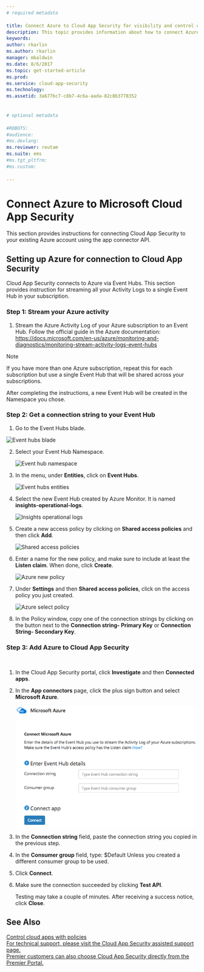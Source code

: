 ```yaml
---
# required metadata

title: Connect Azure to Cloud App Security for visibility and control over use | Microsoft Docs
description: This topic provides information about how to connect Azure to Cloud App Security using the API connector.
keywords:
author: rkarlin
ms.author: rkarlin
manager: mbaldwin
ms.date: 8/6/2017
ms.topic: get-started-article
ms.prod:
ms.service: cloud-app-security
ms.technology:
ms.assetid: 3a677bc7-c8b7-4c6a-aada-82c8b3778352


# optional metadata

#ROBOTS:
#audience:
#ms.devlang:
ms.reviewer: reutam
ms.suite: ems
#ms.tgt_pltfrm:
#ms.custom:

---
```


# Connect Azure to Microsoft Cloud App Security

This section provides instructions for connecting Cloud App Security to your existing Azure account using the app connector API.  
  
## Setting up Azure for connection to Cloud App Security

Cloud App Security connects to Azure via Event Hubs. This section provides instruction for streaming all your Activity Logs to a single Event Hub in your subscription. 

### Step 1: Stream your Azure activity

1.	Stream the Azure Activity Log of your Azure subscription to an Event Hub. Follow the official guide in the Azure documentation: https://docs.microsoft.com/en-us/azure/monitoring-and-diagnostics/monitoring-stream-activity-logs-event-hubs

 > [!NOTE]
 > If you have more than one Azure subscription, repeat this for each subscription but use a single Event Hub that will be shared across your subscriptions.

 After completing the instructions, a new Event Hub will be created in the Namespace you chose.

### Step 2: Get a connection string to your Event Hub

1.	Go to the Event Hubs blade.
  
   ![Event hubs blade](,/media/azure-event-hubs.png)

2.	Select your Event Hub Namespace.
  
    ![Event hub namespace](,/media/azure-namespace.png)

3.	In the menu, under **Entities**, click on **Event Hubs**. 
  
    ![Event hubs entities](,/media/azure-event-hubs-entities.png)

4.	Select the new Event Hub created by Azure Monitor. It is named **insights-operational-logs**.
  
    ![Insights operational logs](,/media/azure-insight-operational-logs.png)

5. Create a new access policy by clicking on **Shared access policies** and then click **Add**.
  
    ![Shared access policies](,/media/azure-shared-access-policies.png)

6.	Enter a name for the new policy, and make sure to include at least the **Listen claim**. When done, click **Create**.
  
    ![Azure new policy](,/media/azure-new-policy.png)

7.	Under **Settings** and then **Shared access policies**, click on the access policy you just created.   
  
    ![Azure select policy](,/media/azure-select-policy.png)

8. In the Policy window, copy one of the connection strings by clicking on the button next to the **Connection string- Primary Key** or **Connection String- Secondary Key**.

### Step 3: Add Azure to Cloud App Security
 
1.	In the Cloud App Security portal, click **Investigate** and then **Connected apps**.  
  
3.  In the **App connectors** page, click the plus sign button and select **Microsoft Azure**.  
  
     ![connect Azure to Cloud App Security](./media/azure-connect-app.png "connect azure")  
  
4.  In the **Connection string** field, paste the connection string you copied in the previous step.  
  
5.  In the **Consumer group** field, type:   $Default
    Unless you created a different consumer group to be used.
  
6.  Click **Connect**.
8.  Make sure the connection succeeded by clicking **Test API**.  
  
     Testing may take a couple of minutes. After receiving a success notice, click **Close**.  
  





## See Also  
[Control cloud apps with policies](control-cloud-apps-with-policies.md)   
[For technical support, please visit the Cloud App Security assisted support page.](http://support.microsoft.com/oas/default.aspx?prid=16031)   
[Premier customers can also choose Cloud App Security directly from the Premier Portal.](https://premier.microsoft.com/)  
  
  